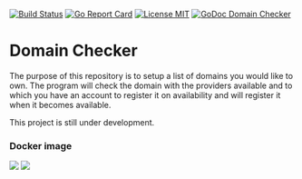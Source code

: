 [![Build Status](https://travis-ci.com/jaztec/domain-checker.svg?branch=master)](https://travis-ci.com/jaztec/domain-checker)
[![Go Report Card](https://goreportcard.com/badge/github.com/jaztec/domain-checker)](https://goreportcard.com/report/github.com/jaztec/domain-checker)
[![License MIT](https://img.shields.io/badge/License-MIT-brightgreen.svg)](https://github.com/jaztec/domain-checker/blob/master/LICENSE)
[![GoDoc Domain Checker](https://godoc.org/github.com/jaztec/domain-checker?status.svg)](https://godoc.org/github.com/jaztec/domain-checker)

# Domain Checker

The purpose of this repository is to setup a list of domains you would like to
own. The program will check the domain with the providers available and to which
you have an account to register it on availability and will register it when it 
becomes available.

This project is still under development. 


### Docker image
[![](https://images.microbadger.com/badges/image/jaztec/domain-checker.svg)](https://microbadger.com/images/jaztec/domain-checker)
[![](https://images.microbadger.com/badges/version/jaztec/domain-checker.svg)](https://microbadger.com/images/jaztec/domain-checker)